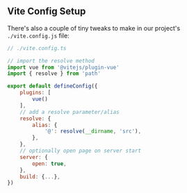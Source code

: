 ## Vite Config Setup

There's also a couple of tiny tweaks to make in our project's `./vite.config.js` file:

```javascript
// ./vite.config.ts

// import the resolve method
import vue from '@vitejs/plugin-vue'
import { resolve } from 'path'

export default defineConfig({
    plugins: [
        vue()
    ],
    // add a resolve parameter/alias
    resolve: {
        alias: {
            '@': resolve(__dirname, 'src'),
        },
    },
    // optionally open page on server start
    server: {
        open: true,
    },
    build: {...},
})
```
